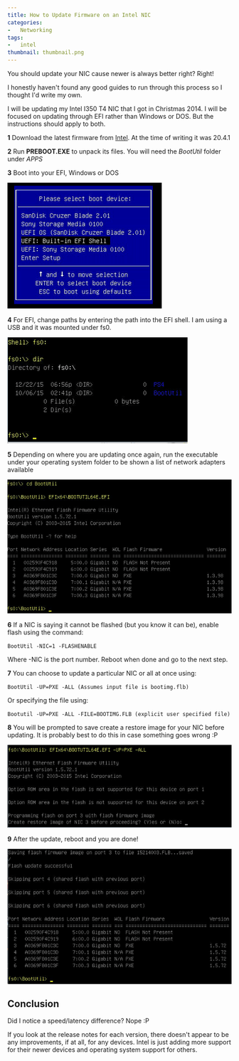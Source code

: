 ```yaml
---
title: How to Update Firmware on an Intel NIC
categories:
-   Networking
tags:
-   intel
thumbnail: thumbnail.png
---
```


You should update your NIC cause newer is always better right? Right!

<!-- more -->

I honestly haven't found any good guides to run through this process so I thought I'd write my own.

I will be updating my Intel I350 T4 NIC that I got in Christmas 2014. I will be focused on updating through EFI rather than Windows or DOS. But the instructions should apply to both.

**1** Download the latest firmware from [Intel](https://downloadcenter.intel.com/download/19186/Intel-Ethernet-Connections-Boot-Utility-Preboot-images-and-EFI-Drivers). At the time of writing it was 20.4.1

**2** Run **PREBOOT.EXE** to unpack its files. You will need the _BootUtil_ folder under _APPS_

**3** Boot into your EFI, Windows or DOS

![Boot](boot.png)

**4** For EFI, change paths by entering the path into the EFI shell. I am using a USB and it was mounted under fs0.

![FS0](fs0.png)

**5** Depending on where you are updating once again, run the executable under your operating system folder to be shown a list of network adapters available

![running command](running-command.png)

**6** If a NIC is saying it cannot be flashed (but you know it can be), enable flash using the command:

```shell-session
BootUtil -NIC=1 -FLASHENABLE
```

Where -NIC is the port number. Reboot when done and go to the next step.

**7** You can choose to update a particular NIC or all at once using:

```shell-session
BootUtil -UP=PXE -ALL (Assumes input file is bootimg.flb)
```

Or specifying the file using:

```shell-session
Bootutil -UP=PXE -ALL -FILE=BOOTIMG.FLB (explicit user specified file)
```

**8** You will be prompted to save create a restore image for your NIC before updating. It is probably best to do this in case something goes wrong :P

![Updating](updating.png)

**9** After the update, reboot and you are done!

![Update complete](update-complete.png)

## Conclusion

Did I notice a speed/latency difference? Nope :P

If you look at the release notes for each version, there doesn't appear to be any improvements, if at all, for any devices. Intel is just adding more support for their newer devices and operating system support for others.

